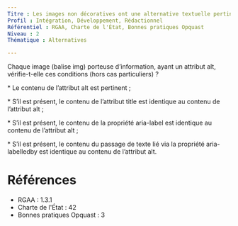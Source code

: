 ```yaml
---
Titre : Les images non décoratives ont une alternative textuelle pertinente.
Profil : Intégration, Développement, Rédactionnel
Référentiel : RGAA, Charte de l'État, Bonnes pratiques Opquast
Niveau : 2
Thématique : Alternatives

---
```

Chaque image (balise img) porteuse d’information, ayant un attribut alt, vérifie-t-elle ces conditions (hors cas particuliers) ?

\* Le contenu de l’attribut alt est pertinent ;

\* S’il est présent, le contenu de l’attribut title est identique au contenu de l’attribut alt ;

\* S’il est présent, le contenu de la propriété aria-label est identique au contenu de l’attribut alt ;

\* S’il est présent, le contenu du passage de texte lié via la propriété aria-labelledby est identique au contenu de l’attribut alt.

# Références

*   RGAA : 1.3.1
*   Charte de l'État : 42
*   Bonnes pratiques Opquast : 3